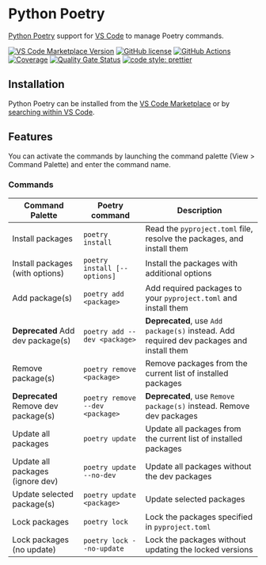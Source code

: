 # Python Poetry

[Python Poetry](https://python-poetry.org/) support for [VS Code](https://code.visualstudio.com/) to manage Poetry commands.

[![VS Code Marketplace Version](https://img.shields.io/visual-studio-marketplace/v/zeshuaro.vscode-python-poetry)](https://marketplace.visualstudio.com/items?itemName=zeshuaro.vscode-python-poetry)
[![GitHub license](https://img.shields.io/github/license/zeshuaro/vscode-poetry)](https://github.com/zeshuaro/vscode-poetry/blob/main/LICENSE)
[![GitHub Actions](https://github.com/zeshuaro/vscode-poetry/actions/workflows/github-actions.yml/badge.svg)](https://github.com/zeshuaro/vscode-poetry/actions/workflows/github-actions.yml)
[![Coverage](https://sonarcloud.io/api/project_badges/measure?project=vscode-poetry&metric=coverage)](https://sonarcloud.io/summary/new_code?id=vscode-poetry)
[![Quality Gate Status](https://sonarcloud.io/api/project_badges/measure?project=vscode-poetry&metric=alert_status)](https://sonarcloud.io/summary/new_code?id=vscode-poetry)
[![code style: prettier](https://img.shields.io/badge/code_style-prettier-ff69b4.svg)](https://github.com/prettier/prettier)

## Installation

Python Poetry can be installed from the [VS Code Marketplace](https://marketplace.visualstudio.com/items?itemName=zeshuaro.vscode-python-poetry) or by [searching within VS Code](https://code.visualstudio.com/docs/editor/extension-gallery#_search-for-an-extension).

## Features

You can activate the commands by launching the command palette (View > Command Palette) and enter the command name.

### Commands

| Command Palette                      | Poetry command                  | Description                                                                              |
| ------------------------------------ | ------------------------------- | ---------------------------------------------------------------------------------------- |
| Install packages                     | `poetry install`                | Read the `pyproject.toml` file, resolve the packages, and install them                   |
| Install packages (with options)      | `poetry install [--options]`    | Install the packages with additional options                                             |
| Add package(s)                       | `poetry add <package>`          | Add required packages to your `pyproject.toml` and install them                          |
| **Deprecated** Add dev package(s)    | `poetry add --dev <package>`    | **Deprecated**, use `Add package(s)` instead. Add required dev packages and install them |
| Remove package(s)                    | `poetry remove <package>`       | Remove packages from the current list of installed packages                              |
| **Deprecated** Remove dev package(s) | `poetry remove --dev <package>` | **Deprecated**, use `Remove package(s)` instead. Remove dev packages                     |
| Update all packages                  | `poetry update`                 | Update all packages from the current list of installed packages                          |
| Update all packages (ignore dev)     | `poetry update --no-dev`        | Update all packages without the dev packages                                             |
| Update selected package(s)           | `poetry update <package>`       | Update selected packages                                                                 |
| Lock packages                        | `poetry lock`                   | Lock the packages specified in `pyproject.toml`                                          |
| Lock packages (no update)            | `poetry lock --no-update`       | Lock the packages without updating the locked versions                                   |
